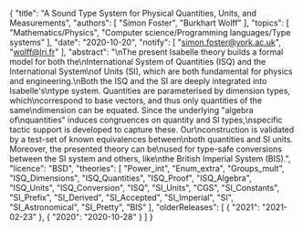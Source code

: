 {
    "title": "A Sound Type System for Physical Quantities, Units, and Measurements",
    "authors": [
        "Simon Foster",
        "Burkhart Wolff"
    ],
    "topics": [
        "Mathematics/Physics",
        "Computer science/Programming languages/Type systems"
    ],
    "date": "2020-10-20",
    "notify": [
        "simon.foster@york.ac.uk",
        "wolff@lri.fr"
    ],
    "abstract": "\nThe present Isabelle theory builds a formal model for both the\nInternational System of Quantities (ISQ) and the International System\nof Units (SI), which are both fundamental for physics and engineering.\nBoth the ISQ and the SI are deeply integrated into Isabelle's\ntype system. Quantities are parameterised by dimension types, which\ncorrespond to base vectors, and thus only quantities of the same\ndimension can be equated. Since the underlying \"algebra of\nquantities\" induces congruences on quantity and SI types,\nspecific tactic support is developed to capture these. Our\nconstruction is validated by a test-set of known equivalences between\nboth quantities and SI units. Moreover, the presented theory can be\nused for type-safe conversions between the SI system and others, like\nthe British Imperial System (BIS).",
    "licence": "BSD",
    "theories": [
        "Power_int",
        "Enum_extra",
        "Groups_mult",
        "ISQ_Dimensions",
        "ISQ_Quantities",
        "ISQ_Proof",
        "ISQ_Algebra",
        "ISQ_Units",
        "ISQ_Conversion",
        "ISQ",
        "SI_Units",
        "CGS",
        "SI_Constants",
        "SI_Prefix",
        "SI_Derived",
        "SI_Accepted",
        "SI_Imperial",
        "SI",
        "SI_Astronomical",
        "SI_Pretty",
        "BIS"
    ],
    "olderReleases": [
        {
            "2021": "2021-02-23"
        },
        {
            "2020": "2020-10-28"
        }
    ]
}